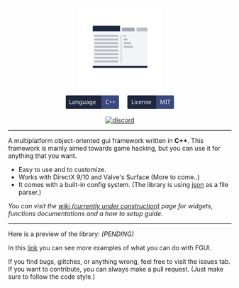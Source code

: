 <p align="center">
  <img width="185" src="resources/repo/fgui_logo.png" alt="logo">
</p>

<p align="center">
    <a href="https://en.wikipedia.org/wiki/C%2B%2B"><img width="120" height="30" src="resources/repo/language.svg" alt="c++"></a>
    <a href="https://github.com/otvv/fgui/blob/master/LICENSE"><img width="120" height="30" src="resources/repo/license.svg" alt="mit"></a>
</p>

<p align="center"> 
  <a href="https://discord.gg/jF3psdk"><img width="245" src="https://discordapp.com/api/guilds/626007641037996073/widget.png?style=banner3" alt="discord"></a>
</p>

***

A multiplatform object-oriented gui framework written in **C++**. This framework is mainly aimed towards game hacking, but you can use it for anything that you want.

* Easy to use and to customize.
* Works with DirectX 9/10 and Valve's Surface (More to come..)
* It comes with a built-in config system. (The library is using [json](https://github.com/nlohmann/json) as a file parser.)

_You can visit the [wiki (currently under construction)](https://github.com/otvv/fgui/wiki) page for widgets, functions documentations and a how to setup guide._

***

Here is a preview of the library: _(PENDING)_

In this [link](https://github.com/otvv/fgui/tree/master/resources) you can see more examples of what you can do with FGUI.

If you find bugs, glitches, or anything wrong, feel free to visit the issues tab. 
If you want to contribute, you can always make a pull request. (Just make sure to follow the code style.)
